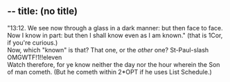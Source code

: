 --
title: (no title)
--
<p><lj-cut text="heretic thought of the day">
"13:12. We see now through a glass in a dark manner: but then face to
face. Now I know in part: but then I shall know even as I am known."
(that is 1Cor, if you're curious.)
<br/>
Now, which "known" is that? That one, or the <i>other</i> one? St-Paul-slash OMGWTF!1!!eleven
</lj-cut>
<br/>
<lj-cut text="And while we're blasphemous">
Watch therefore, for ye know neither the day nor the hour wherein the Son of man cometh. (But he cometh within 2*OPT if he uses List Schedule.)
</lj-cut></p>
